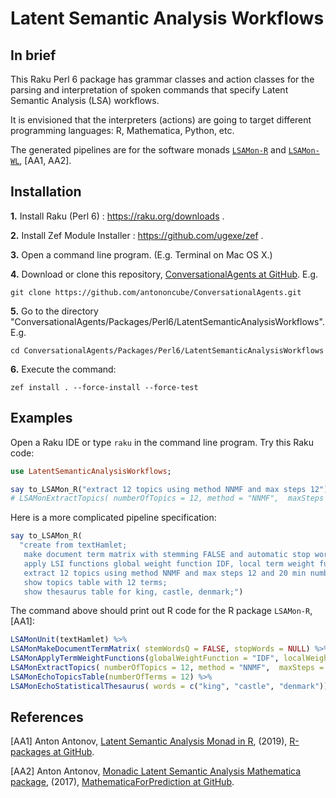 # Latent Semantic Analysis Workflows 

## In brief

This Raku Perl 6 package has grammar classes and action classes for the parsing and
interpretation of spoken commands that specify Latent Semantic Analysis (LSA) workflows.

It is envisioned that the interpreters (actions) are going to target different
programming languages: R, Mathematica, Python, etc.

The generated pipelines are for the software monads 
[`LSAMon-R`](https://github.com/antononcube/R-packages/tree/master/LSAMon-R) 
and
[`LSAMon-WL`](https://github.com/antononcube/MathematicaForPrediction/blob/master/MonadicProgramming/MonadicLatentSemanticAnalysis.m),
\[AA1, AA2\].

## Installation

**1.** Install Raku (Perl 6) : https://raku.org/downloads . 

**2.** Install Zef Module Installer : https://github.com/ugexe/zef .

**3.** Open a command line program. (E.g. Terminal on Mac OS X.)

**4.** Download or clone this repository,
[ConversationalAgents at GitHub](https://github.com/antononcube/ConversationalAgents). E.g.

```
git clone https://github.com/antononcube/ConversationalAgents.git
```

**5.** Go to the directory "ConversationalAgents/Packages/Perl6/LatentSemanticAnalysisWorkflows". E.g.

```
cd ConversationalAgents/Packages/Perl6/LatentSemanticAnalysisWorkflows
```

**6.** Execute the command:
 
```
zef install . --force-install --force-test
```

## Examples

Open a Raku IDE or type `raku` in the command line program. Try this Raku code:

```raku
use LatentSemanticAnalysisWorkflows;

say to_LSAMon_R("extract 12 topics using method NNMF and max steps 12");
# LSAMonExtractTopics( numberOfTopics = 12, method = "NNMF",  maxSteps = 12)
``` 
    
Here is a more complicated pipeline specification:

```raku
say to_LSAMon_R(
  "create from textHamlet;
   make document term matrix with stemming FALSE and automatic stop words;
   apply LSI functions global weight function IDF, local term weight function TermFrequency, normalizer function Cosine;
   extract 12 topics using method NNMF and max steps 12 and 20 min number of documents per term;
   show topics table with 12 terms;
   show thesaurus table for king, castle, denmark;")
```

The command above should print out R code for the R package `LSAMon-R`, \[AA1\]:

```r
LSAMonUnit(textHamlet) %>%
LSAMonMakeDocumentTermMatrix( stemWordsQ = FALSE, stopWords = NULL) %>%
LSAMonApplyTermWeightFunctions(globalWeightFunction = "IDF", localWeightFunction = "None", normalizerFunction = "Cosine") %>%
LSAMonExtractTopics( numberOfTopics = 12, method = "NNMF",  maxSteps = 12, minNumberOfDocumentsPerTerm = 20) %>%
LSAMonEchoTopicsTable(numberOfTerms = 12) %>%
LSAMonEchoStatisticalThesaurus( words = c("king", "castle", "denmark"))
```    

## References

\[AA1\] Anton Antonov,
[Latent Semantic Analysis Monad in R](https://github.com/antononcube/R-packages/tree/master/LSAMon-R),
(2019),
[R-packages at GitHub](https://github.com/antononcube/R-packages).

\[AA2\] Anton Antonov,
[Monadic Latent Semantic Analysis Mathematica package](https://github.com/antononcube/MathematicaForPrediction/blob/master/MonadicProgramming/MonadicLatentSemanticAnalysis.m),
(2017),
[MathematicaForPrediction at GitHub](https://github.com/antononcube/MathematicaForPrediction).

